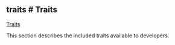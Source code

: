 ## traits # Traits

[Traits](http://php.net/traits)

This section describes the included traits available to developers.

<!-- import class-watchdog.md -->

<!-- import static-object-watchdog.md -->

<!-- import strict-static-object-watchdog.md -->

<!-- import deferred-event-handlers.md -->

<!-- import event-handlers.md -->

<!-- import sessions.md -->

<!-- import dnode.md -->